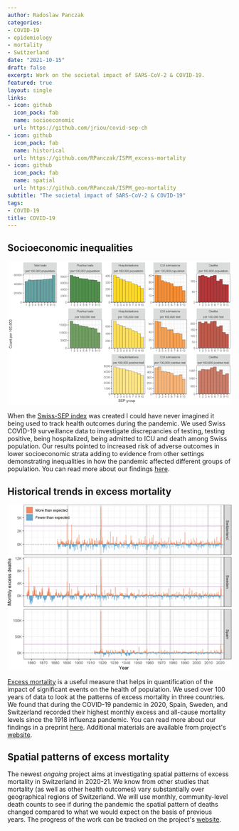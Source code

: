 ```yaml
---
author: Radoslaw Panczak
categories:
- COVID-19
- epidemiology
- mortality
- Switzerland
date: "2021-10-15"
draft: false
excerpt: Work on the societal impact of SARS-CoV-2 & COVID-19.
featured: true
layout: single
links:
- icon: github
  icon_pack: fab
  name: socioeconomic
  url: https://github.com/jriou/covid-sep-ch
- icon: github
  icon_pack: fab
  name: historical
  url: https://github.com/RPanczak/ISPM_excess-mortality
- icon: github
  icon_pack: fab
  name: spatial
  url: https://github.com/RPanczak/ISPM_geo-mortality
subtitle: "The societal impact of SARS-CoV-2 & COVID-19"
tags:
- COVID-19
title: COVID-19
---
```


## Socioeconomic inequalities 

![Cascade frequencies (figure 2 from paper)](sep.png)

When the [Swiss-SEP index](../swisssep/) was created I could have never imagined it being used to track health outcomes during the pandemic. We used Swiss COVID-19 surveillance data to investigate discrepancies of testing, testing positive, being hospitalized, being admitted to ICU and death among Swiss population. Our results pointed to increased risk of adverse outcomes in lower socioeconomic strata adding to evidence from other settings demonstrating inequalities in how the pandemic affected different groups of population. You can read more about our findings [here](https://doi.org/10.1016/S2468-2667(21)00160-2).  

## Historical trends in excess mortality

![Monthly excess (figure 1 from paper)](excess.png)

[Excess mortality](https://ourworldindata.org/excess-mortality-covid) is a useful measure that helps in quantification of the impact of significant events on the health of population. We used over 100 years of data to look at the patterns of excess mortality in three countries. We found that during the COVID-19 pandemic in 2020, Spain, Sweden, and Switzerland recorded their highest monthly excess and all-cause mortality levels since the 1918 influenza pandemic. You can read more about our findings in a preprint [here](https://doi.org/10.1101/2021.08.12.21261825). Additional materials are available from project's [website](https://rpanczak.github.io/ISPM_excess-mortality/).  

## Spatial patterns of excess mortality

The newest *ongoing* project aims at investigating spatial patterns of excess mortality in Switzerland in 2020-21. We know from other studies that mortality (as well as other health outcomes) vary substantially over geographical regions of Switzerland. We will use monthly, community-level death counts to see if during the pandemic the spatial pattern of deaths changed compared to what we would expect on the basis of previous years. The progress of the work can be tracked on the project's [website](https://rpanczak.github.io/ISPM_geo-mortality/). 